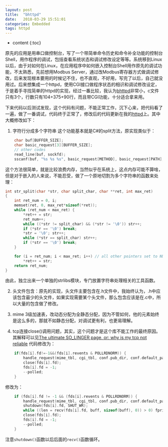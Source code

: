 ```yaml
---
layout: post
title:  "bhttpd"
date:   2018-03-29 15:51:01
categories: Embedded
tags: httpd
---
```


* content
{:toc}

原先的应用是用串口做控制台，写了一个带简单命令历史和命令补全功能的控制台Shell，用作程序的调试，包括查看系统状态和调试修改设定等等。系统移到Linux以后，由于对如何在Linux，在应用程序中如何嵌入控制台Shell用作原先的调试功能，不太熟悉，先前想用Modbus Server，通过改Modbus寄存器方式做调试修改，后来发现根本要用的时候记不住，也不直观，不好用，写完了以后，自己就没用过。后来想集成一个httpd，使用CGI接口做程序状态的相识和调试修改设定，于是着手寻找简单的httpd的实现，经过一番比较，我认为[bhttpd](https://github.com/brucehsu/bhttpd)非常小，c文件只有3个，行数只有104+375+90行，而且带CGI功能，十分适合拿来用。

下来代码以后测试发现，这个代码有问题，不能正常工作，沉下心来，把代码看了一遍，做了一番调试，代码终于正常了，修改后的代码更新在我的[httpd](https://github.com/hongbingzhu/bhttpd)上。其中大概修改如下：

1. 字符行分成多个字符串
这个功能基本就是C#的split方法，原实现类似于：
```c
    char buf[BUFFER_SIZE];
    char basic_request[3][BUFFER_SIZE];
    // other codes
    read_line(buf, sockfd);
    sscanf(buf, "%s %s %s", basic_request[METHOD], basic_request[PATH], basic_request[PROC]);
```

这个方法很简单，就是比较浪费内存，当然似乎在系统上，这点内存可能不算啥，但是对于嵌入的人来说，不能忍受，做了一个原地切割为多个字符串的函数来处理：
```c
int str_split(char *str, char split_char, char **ret, int max_ret)
{
	int ret_num = 0, i;
	memset(ret, 0, max_ret*sizeof(*ret));
	while (ret_num < max_ret) {
		*ret++ = str;
		ret_num++;
		while ((*str != split_char) && (*str != '\0')) str++;
		if (*str == '\0') break;
		*str = '\0'; str++;
		while (*str == split_char) str++;
		if (*str == '\0') break;
	}

	for (i = ret_num; i < max_ret; i++)	// all other pointers set to NULL string
		*ret++ = str;
	return ret_num;
}
```

由此，独立出来一个单独的strlibs模块，专门放置字符串处理相关的工具函数。

2. 头文件包含：原先的实现，头文件主要包含在.h文件中，我始终认为，.h中应该包含最少的头文件，如果实现需要某个头文件，那么包含应该是在.c中，所以大量的包含做了修改。

3. mime 3级加速表，改动态分配为全静态分配，因为不管如何，他的元素始终是这么多的，那就不如静态分配，对调试更有利，也更易理解。

4. tcp连接close()调用问题，其实，这个问题才是这个库不能工作的最终原因。其解释可以见[The ultimate SO_LINGER page, or: why is my tcp not reliable](https://blog.netherlabs.nl/articles/2009/01/18/the-ultimate-so_linger-page-or-why-is-my-tcp-not-reliable)
代码修改为：
```c
    if(fds[i].fd!=-1&&(fds[i].revents & POLLRDNORM)) {
        handle_request(mime_tbl, cgi_tbl, conf.pub_dir, conf.default_page, fds[i].fd);
        close(fds[i].fd);
        fds[i].fd = -1;
        --polled;
    }
```

修改为：

```c
	if (fds[i].fd != -1 && (fds[i].revents & POLLRDNORM)) {
		handle_request(mime_tbl, cgi_tbl, conf.pub_dir, conf.default_page, fds[i].fd);
		shutdown(fds[i].fd, SHUT_WR);
		while ((len = recv(fds[i].fd, buff, sizeof(buff), 0)) > 0) fprintf(stderr, "recv before close get %d.\n", len);
		close(fds[i].fd);
		fds[i].fd = -1;
		--polled;
	}
```

注意`shutdown()`函数以后后面的`recv()`函数循环。